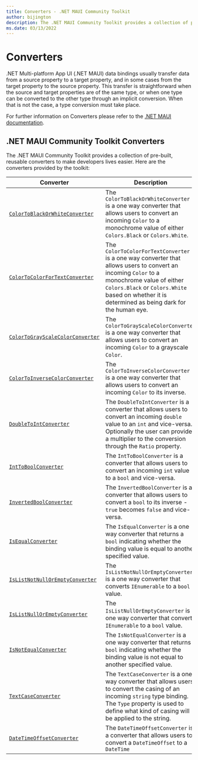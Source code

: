 ```yaml
---
title: Converters - .NET MAUI Community Toolkit
author: bijington
description: The .NET MAUI Community Toolkit provides a collection of pre-built, reusable converters to make developers lives easier.
ms.date: 03/13/2022
---
```


# Converters

.NET Multi-platform App UI (.NET MAUI) data bindings usually transfer data from a source property to a target property, and in some cases from the target property to the source property. This transfer is straightforward when the source and target properties are of the same type, or when one type can be converted to the other type through an implicit conversion. When that is not the case, a type conversion must take place.

For further information on Converters please refer to the [.NET MAUI documentation](/dotnet/maui/fundamentals/data-binding/converters).

## .NET MAUI Community Toolkit Converters

The .NET MAUI Community Toolkit provides a collection of pre-built, reusable converters to make developers lives easier. Here are the converters provided by the toolkit:

| Converter | Description |
| --------- | ----------- |
| [`ColorToBlackOrWhiteConverter`](color-to-black-or-white-converter.md) | The `ColorToBlackOrWhiteConverter` is a one way converter that allows users to convert an incoming `Color` to a monochrome value of either `Colors.Black` or `Colors.White`. |
| [`ColorToColorForTextConverter`](color-to-color-for-text-converter.md) | The `ColorToColorForTextConverter` is a one way converter that allows users to convert an incoming `Color` to a monochrome value of either `Colors.Black` or `Colors.White` based on whether it is determined as being dark for the human eye. |
| [`ColorToGrayScaleColorConverter`](color-to-gray-scale-color-converter.md) | The `ColorToGrayScaleColorConverter` is a one way converter that allows users to convert an incoming `Color` to a grayscale `Color`. |
| [`ColorToInverseColorConverter`](color-to-inverse-color-converter.md) | The `ColorToInverseColorConverter` is a one way converter that allows users to convert an incoming `Color` to its inverse. |
| [`DoubleToIntConverter`](double-to-int-converter.md) | The `DoubleToIntConverter` is a converter that allows users to convert an incoming `double` value to an `int` and vice-versa. Optionally the user can provide a multiplier to the conversion through the `Ratio` property. |
| [`IntToBoolConverter`](int-to-bool-converter.md) | The `IntToBoolConverter` is a converter that allows users to convert an incoming `int` value to a `bool` and vice-versa. |
| [`InvertedBoolConverter`](inverted-bool-converter.md) | The `InvertedBoolConverter` is a converter that allows users to convert a `bool` to its inverse - `true` becomes `false` and vice-versa. |
| [`IsEqualConverter`](is-equal-converter.md) | The `IsEqualConverter` is a one way converter that returns a `bool` indicating whether the binding value is equal to another specified value. |
| [`IsListNotNullOrEmptyConverter`](is-list-not-null-or-empty-converter.md) | The `IsListNotNullOrEmptyConverter` is a one way converter that converts `IEnumerable` to a `bool` value. |
| [`IsListNullOrEmptyConverter`](is-list-null-or-empty-converter.md) | The `IsListNullOrEmptyConverter` is a one way converter that converts `IEnumerable` to a `bool` value. |
| [`IsNotEqualConverter`](is-not-equal-converter.md) | The `IsNotEqualConverter` is a one way converter that returns a `bool` indicating whether the binding value is not equal to another specified value. |
| [`TextCaseConverter`](text-case-converter.md) | The `TextCaseConverter` is a one way converter that allows users to convert the casing of an incoming `string` type binding. The `Type` property is used to define what kind of casing will be applied to the string. |
| [`DateTimeOffsetConverter`](datetimeoffsetconverter.md) | The `DateTimeOffsetConverter` is a converter that allows users to convert a `DateTimeOffset` to a `DateTime`
